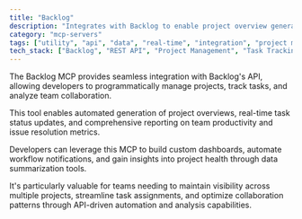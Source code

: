 ```yaml
---
title: "Backlog"
description: "Integrates with Backlog to enable project overview generation, task management, and team collaboration analysis."
category: "mcp-servers"
tags: ["utility", "api", "data", "real-time", "integration", "project management", "task tracking", "team collaboration", "automation"]
tech_stack: ["Backlog", "REST API", "Project Management", "Task Tracking", "Team Collaboration", "Data Summarization Tools"]
---
```


The Backlog MCP provides seamless integration with Backlog's API, allowing developers to programmatically manage projects, track tasks, and analyze team collaboration. 

This tool enables automated generation of project overviews, real-time task status updates, and comprehensive reporting on team productivity and issue resolution metrics.

Developers can leverage this MCP to build custom dashboards, automate workflow notifications, and gain insights into project health through data summarization tools. 

It's particularly valuable for teams needing to maintain visibility across multiple projects, streamline task assignments, and optimize collaboration patterns through API-driven automation and analysis capabilities.